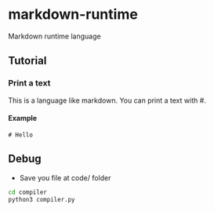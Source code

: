 # markdown-runtime
Markdown runtime language
## Tutorial
### Print a text
This is a language like markdown.
You can print a text with #.
#### Example
```
# Hello
```
## Debug
- Save you file at code/ folder
```bash
cd compiler
python3 compiler.py
```